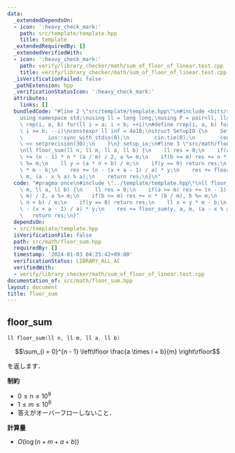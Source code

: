 ```yaml
---
data:
  _extendedDependsOn:
  - icon: ':heavy_check_mark:'
    path: src/template/template.hpp
    title: template
  _extendedRequiredBy: []
  _extendedVerifiedWith:
  - icon: ':heavy_check_mark:'
    path: verify/library_checker/math/sum_of_floor_of_linear.test.cpp
    title: verify/library_checker/math/sum_of_floor_of_linear.test.cpp
  _isVerificationFailed: false
  _pathExtension: hpp
  _verificationStatusIcon: ':heavy_check_mark:'
  attributes:
    links: []
  bundledCode: "#line 2 \"src/template/template.hpp\"\n#include <bits/stdc++.h>\n\
    using namespace std;\nusing ll = long long;\nusing P = pair<ll, ll>;\n#define\
    \ rep(i, a, b) for(ll i = a; i < b; ++i)\n#define rrep(i, a, b) for(ll i = a;\
    \ i >= b; --i)\nconstexpr ll inf = 4e18;\nstruct SetupIO {\n    SetupIO() {\n\
    \        ios::sync_with_stdio(0);\n        cin.tie(0);\n        cout << fixed\
    \ << setprecision(30);\n    }\n} setup_io;\n#line 3 \"src/math/floor_sum.hpp\"\
    \nll floor_sum(ll n, ll m, ll a, ll b) {\n    ll res = 0;\n    if(a >= m) res\
    \ += (n - 1) * n * (a / m) / 2, a %= m;\n    if(b >= m) res += n * (b / m), b\
    \ %= m;\n    ll y = (a * n + b) / m;\n    if(y == 0) return res;\n    ll x = y\
    \ * m - b;\n    res += (n - (x + a - 1) / a) * y;\n    res += floor_sum(y, a,\
    \ m, (a - x % a) % a);\n    return res;\n}\n"
  code: "#pragma once\n#include \"../template/template.hpp\"\nll floor_sum(ll n, ll\
    \ m, ll a, ll b) {\n    ll res = 0;\n    if(a >= m) res += (n - 1) * n * (a /\
    \ m) / 2, a %= m;\n    if(b >= m) res += n * (b / m), b %= m;\n    ll y = (a *\
    \ n + b) / m;\n    if(y == 0) return res;\n    ll x = y * m - b;\n    res += (n\
    \ - (x + a - 1) / a) * y;\n    res += floor_sum(y, a, m, (a - x % a) % a);\n \
    \   return res;\n}"
  dependsOn:
  - src/template/template.hpp
  isVerificationFile: false
  path: src/math/floor_sum.hpp
  requiredBy: []
  timestamp: '2024-01-03 04:25:42+09:00'
  verificationStatus: LIBRARY_ALL_AC
  verifiedWith:
  - verify/library_checker/math/sum_of_floor_of_linear.test.cpp
documentation_of: src/math/floor_sum.hpp
layout: document
title: floor_sum
---
```


## floor_sum

```cpp
ll floor_sum(ll n, ll m, ll a, ll b)
```

$$\sum_{i = 0}^{n - 1} \left\lfloor \frac{a \times i + b}{m} \right\rfloor$$

を返します．

**制約**

- $0 \leq n \leq 10^9$
- $1 \leq m \leq 10^9$
- 答えがオーバーフローしないこと．

**計算量**

- $O(\log (n + m + a + b))$